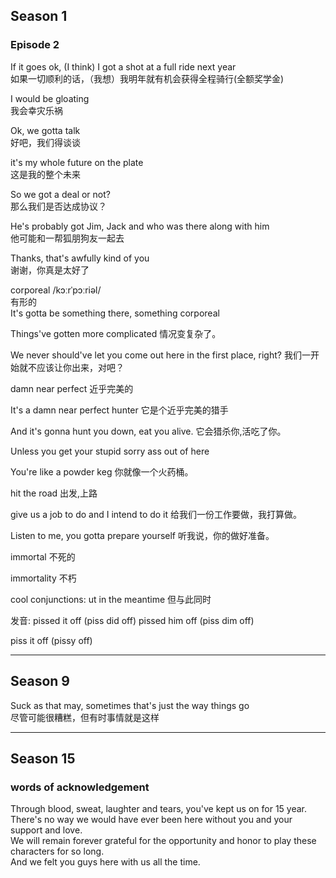 ## Season 1

### Episode 2

If it goes ok, (I think) I got a shot at a full ride next year <br>
如果一切顺利的话，（我想）我明年就有机会获得全程骑行(全额奖学金) <br>

I would be gloating <br>
我会幸灾乐祸 <br>

Ok, we gotta talk <br>
好吧，我们得谈谈 <br>


it's my whole future on the plate <br>
这是我的整个未来 <br>

So we got a deal or not? <br>
那么我们是否达成协议？<br>

He's probably got Jim, Jack and who was there along with him <br>
他可能和一帮狐朋狗友一起去 <br>


Thanks, that's awfully kind of you  <br>
谢谢，你真是太好了 <br>

corporeal /kɔːrˈpɔːriəl/ <br>
有形的 <br>
It's gotta be something there, something corporeal <br>

Things've gotten more complicated  情况变复杂了。

We never should've let you come out here in the first place, right?
我们一开始就不应该让你出来，对吧？

damn near perfect 近乎完美的

It's a damn near perfect hunter 它是个近乎完美的猎手

And it's gonna hunt you down, eat you alive. 它会猎杀你,活吃了你。

Unless you get your stupid sorry ass out of here

You're like a powder keg 你就像一个火药桶。

hit the road  出发,上路

give us a job to do and I intend to do it 给我们一份工作要做，我打算做。


Listen to me, you gotta prepare yourself 听我说，你的做好准备。

immortal 不死的


immortality 不朽

cool conjunctions:
ut in the meantime  但与此同时

发音:
pissed it off  (piss did off)
pissed him off (piss dim off)

piss it off  (pissy off)

<hr>

## Season 9

Suck as that may, sometimes that's just the way things go <br>
尽管可能很糟糕，但有时事情就是这样



<hr>

## Season 15

### words of acknowledgement

Through blood, sweat, laughter and tears, you've kept us on for 15 year. <br>
There's no way we would have ever been here without you and your support and love. <br>
We will remain forever grateful for the opportunity and honor to play these characters for so long. <br>
And we felt you guys here with us all the time.
